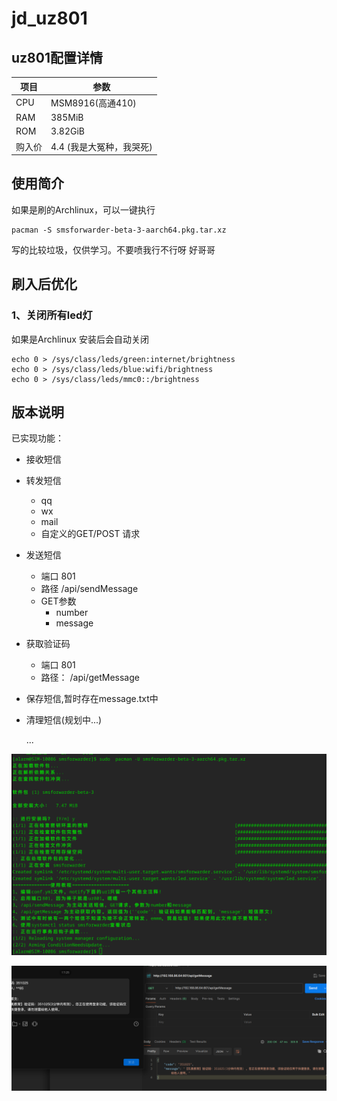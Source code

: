 # jd_uz801

## uz801配置详情
| 项目 | 参数 |
|-----|------|
|CPU|MSM8916(高通410)|
|RAM|385MiB|
|ROM|3.82GiB|
|购入价|4.4 (我是大冤种，我哭死)|



## 使用简介

如果是刷的Archlinux，可以一键执行

```shell
pacman -S smsforwarder-beta-3-aarch64.pkg.tar.xz
```

写的比较垃圾，仅供学习。不要喷我行不行呀 好哥哥

## 刷入后优化
### 1、关闭所有led灯 

如果是Archlinux 安装后会自动关闭

```shell
echo 0 > /sys/class/leds/green:internet/brightness
echo 0 > /sys/class/leds/blue:wifi/brightness
echo 0 > /sys/class/leds/mmc0::/brightness
```



## 版本说明

已实现功能：

* 接收短信

* 转发短信

  * qq
  * wx
  * mail
  * 自定义的GET/POST 请求

* 发送短信

  * 端口 801
  * 路径 /api/sendMessage
  * GET参数
    * number
    * message

* 获取验证码

  * 端口 801
  * 路径： /api/getMessage

* 保存短信,暂时存在message.txt中

* 清理短信(规划中...)

  ...

![img](README.assets/1.png)

![img](README.assets/2.png)
